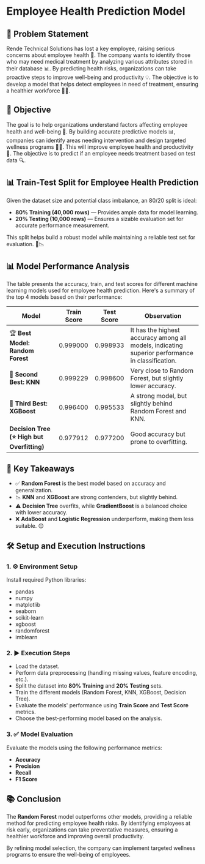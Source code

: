 # Employee Health Prediction Model  

## 📌 Problem Statement  
Rende Technical Solutions has lost a key employee, raising serious concerns about employee health 🏥. The company wants to identify those who may need medical treatment by analyzing various attributes stored in their database 📊. By predicting health risks, organizations can take proactive steps to improve well-being and productivity 💡. The objective is to develop a model that helps detect employees in need of treatment, ensuring a healthier workforce 💼✨.

## 🎯 Objective  
The goal is to help organizations understand factors affecting employee health and well-being 🏥. By building accurate predictive models 📊, companies can identify areas needing intervention and design targeted wellness programs 🏋️‍♂️. This will improve employee health and productivity 💼. The objective is to predict if an employee needs treatment based on test data 🔍.

## 📊 Train-Test Split for Employee Health Prediction  
Given the dataset size and potential class imbalance, an 80/20 split is ideal:  
* **80% Training (40,000 rows)** — Provides ample data for model learning.  
* **20% Testing (10,000 rows)** — Ensures a sizable evaluation set for accurate performance measurement.  

This split helps build a robust model while maintaining a reliable test set for evaluation. 🚀📉  

## 📊 Model Performance Analysis  
The table presents the accuracy, train, and test scores for different machine learning models used for employee health prediction. Here's a summary of the top 4 models based on their performance:  

| Model              | Train Score | Test Score | Observation                                                                 |
|--------------------|-------------|------------|-----------------------------------------------------------------------------|
| 🏆 **Best Model: Random Forest** | 0.999000    | 0.998933   | It has the highest accuracy among all models, indicating superior performance in classification. |
| 🥈 **Second Best: KNN**          | 0.999229    | 0.998600   | Very close to Random Forest, but slightly lower accuracy.                   |
| 🥉 **Third Best: XGBoost**       | 0.996400    | 0.995533   | A strong model, but slightly behind Random Forest and KNN.                  |
| **Decision Tree (⭐ High but Overfitting)** | 0.977912    | 0.977200   | Good accuracy but prone to overfitting.                                     |

## 📌 Key Takeaways  
* ✅ **Random Forest** is the best model based on accuracy and generalization.  
* 📉 **KNN** and **XGBoost** are strong contenders, but slightly behind.  
* ⚠️ **Decision Tree** overfits, while **GradientBoost** is a balanced choice with lower accuracy.  
* ❌ **AdaBoost** and **Logistic Regression** underperform, making them less suitable. 😊  

## 🛠️ Setup and Execution Instructions  

### 1. ⚙️ Environment Setup  
Install required Python libraries:  
* pandas  
* numpy  
* matplotlib  
* seaborn  
* scikit-learn  
* xgboost  
* randomforest  
* imblearn  

### 2. ▶️ Execution Steps  
* Load the dataset.  
* Perform data preprocessing (handling missing values, feature encoding, etc.).  
* Split the dataset into **80% Training** and **20% Testing** sets.  
* Train the different models (Random Forest, KNN, XGBoost, Decision Tree).  
* Evaluate the models' performance using **Train Score** and **Test Score** metrics.  
* Choose the best-performing model based on the analysis.  

### 3. ✅ Model Evaluation  
Evaluate the models using the following performance metrics:  
* **Accuracy**  
* **Precision**  
* **Recall**  
* **F1 Score**

## 📚 Conclusion  
The **Random Forest** model outperforms other models, providing a reliable method for predicting employee health risks. By identifying employees at risk early, organizations can take preventative measures, ensuring a healthier workforce and improving overall productivity.  

By refining model selection, the company can implement targeted wellness programs to ensure the well-being of employees.

